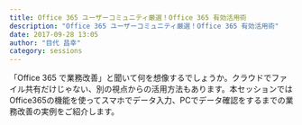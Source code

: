 ```yaml
---
title: Office 365 ユーザーコミュニティ厳選！Office 365 有効活用術
description: "Office 365 ユーザーコミュニティ厳選！Office 365 有効活用術"
date: 2017-09-28 13:05
author: "目代 昌幸"
category: sessions
---
```

「Office 365 で業務改善」と聞いて何を想像するでしょうか。クラウドでファイル共有だけじゃない、別の視点からの活用方法もあります。本セッションではOffice365の機能を使ってスマホでデータ入力、PCでデータ確認をするまでの業務改善の実例をご紹介します。
